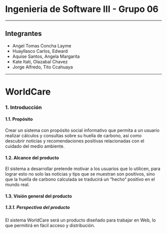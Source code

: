 # Ingenieria de Software III - Grupo 06
***
## Integrantes
* Angel Tomas Concha Layme 
* Huayllasco Carlos, Edward
* Aquise Santos, Angela Margarita
* Kate Itati, Olazabal Chavez
* Jorge Alfredo, Tito Ccahuaya




***
# WorldCare
### 1. Introducción
#### 1.1. Propósito
Crear un sistema con propósito social informativo que permita a un usuario realizar cálculos
y consultas sobre su huella de carbono, así como descubrir noticias y recomendaciones positivas
relacionadas con el cuidado del medio ambiente.
#### 1.2. Alcance del producto
El sistema a desarrollar pretende motivar a los usuarios que lo utilicen, para lograr esto no solo
las noticias y tips que se muestran son positivos, sino que la huella de carbono calculada se traducirá
un “hecho“ positivo en el mundo real.
#### 1.3. Visión general del producto
##### 1.3.1. Perspectiva del producto
El sistema WorldCare será un producto diseñado para trabajar en Web, lo que permitirá en
fácil acceso y distribución.

